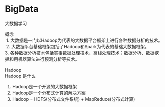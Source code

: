 # BigData
大数据学习

概念<br/>
  1. 大数据是一门以Hadoop为代表的大数据平台框架上进行各种数据分析的技术。<br/>
  2. 大数据平台基础框架包括了Hadoop和Spark为代表的基础大数据框架。<br/>
  3. 各种数据分析技术包括实事数据处理技术、离线处理技术；数据分析、数据挖掘和用机器算法进行预测分析等技术。<br/>
  <br/>
Hadoop
<br/>Hadoop 是什么
 1. Hadoop是一个开源的大数据框架
 2. Hadoop是一个分布式计算的解决方案
 3. Hadoop = HDFS(分布式文件系统) + MapReduce(分布式计算)
